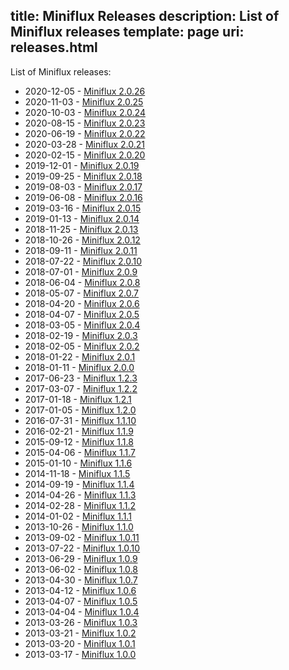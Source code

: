 title: Miniflux Releases
description: List of Miniflux releases
template: page
uri: releases.html
---

List of Miniflux releases:

<ul>
    <li><time>2020-12-05</time> - <a href="/releases/2.0.26.html">Miniflux 2.0.26</a></li>
    <li><time>2020-11-03</time> - <a href="/releases/2.0.25.html">Miniflux 2.0.25</a></li>
    <li><time>2020-10-03</time> - <a href="/releases/2.0.24.html">Miniflux 2.0.24</a></li>
    <li><time>2020-08-15</time> - <a href="/releases/2.0.23.html">Miniflux 2.0.23</a></li>
    <li><time>2020-06-19</time> - <a href="/releases/2.0.22.html">Miniflux 2.0.22</a></li>
    <li><time>2020-03-28</time> - <a href="/releases/2.0.21.html">Miniflux 2.0.21</a></li>
    <li><time>2020-02-15</time> - <a href="/releases/2.0.20.html">Miniflux 2.0.20</a></li>
    <li><time>2019-12-01</time> - <a href="/releases/2.0.19.html">Miniflux 2.0.19</a></li>
    <li><time>2019-09-25</time> - <a href="/releases/2.0.18.html">Miniflux 2.0.18</a></li>
    <li><time>2019-08-03</time> - <a href="/releases/2.0.17.html">Miniflux 2.0.17</a></li>
    <li><time>2019-06-08</time> - <a href="/releases/2.0.16.html">Miniflux 2.0.16</a></li>
    <li><time>2019-03-16</time> - <a href="/releases/2.0.15.html">Miniflux 2.0.15</a></li>
    <li><time>2019-01-13</time> - <a href="/releases/2.0.14.html">Miniflux 2.0.14</a></li>
    <li><time>2018-11-25</time> - <a href="/releases/2.0.13.html">Miniflux 2.0.13</a></li>
    <li><time>2018-10-26</time> - <a href="/releases/2.0.12.html">Miniflux 2.0.12</a></li>
    <li><time>2018-09-11</time> - <a href="/releases/2.0.11.html">Miniflux 2.0.11</a></li>
    <li><time>2018-07-22</time> - <a href="/releases/2.0.10.html">Miniflux 2.0.10</a></li>
    <li><time>2018-07-01</time> - <a href="/releases/2.0.9.html">Miniflux 2.0.9</a></li>
    <li><time>2018-06-04</time> - <a href="/releases/2.0.8.html">Miniflux 2.0.8</a></li>
    <li><time>2018-05-07</time> - <a href="/releases/2.0.7.html">Miniflux 2.0.7</a></li>
    <li><time>2018-04-20</time> - <a href="/releases/2.0.6.html">Miniflux 2.0.6</a></li>
    <li><time>2018-04-07</time> - <a href="/releases/2.0.5.html">Miniflux 2.0.5</a></li>
    <li><time>2018-03-05</time> - <a href="/releases/2.0.4.html">Miniflux 2.0.4</a></li>
    <li><time>2018-02-19</time> - <a href="/releases/2.0.3.html">Miniflux 2.0.3</a></li>
    <li><time>2018-02-05</time> - <a href="/releases/2.0.2.html">Miniflux 2.0.2</a></li>
    <li><time>2018-01-22</time> - <a href="/releases/2.0.1.html">Miniflux 2.0.1</a></li>
    <li><time>2018-01-11</time> - <a href="/releases/2.0.0.html">Miniflux 2.0.0</a></li>
    <li><time>2017-06-23</time> - <a href="/releases/1.2.3.html">Miniflux 1.2.3</a></li>
    <li><time>2017-03-07</time> - <a href="/releases/1.2.2.html">Miniflux 1.2.2</a></li>
    <li><time>2017-01-18</time> - <a href="/releases/1.2.1.html">Miniflux 1.2.1</a></li>
    <li><time>2017-01-05</time> - <a href="/releases/1.2.0.html">Miniflux 1.2.0</a></li>
    <li><time>2016-07-31</time> - <a href="/releases/1.1.10.html">Miniflux 1.1.10</a></li>
    <li><time>2016-02-21</time> - <a href="/releases/1.1.9.html">Miniflux 1.1.9</a></li>
    <li><time>2015-09-12</time> - <a href="/releases/1.1.8.html">Miniflux 1.1.8</a></li>
    <li><time>2015-04-06</time> - <a href="/releases/1.1.7.html">Miniflux 1.1.7</a></li>
    <li><time>2015-01-10</time> - <a href="/releases/1.1.6.html">Miniflux 1.1.6</a></li>
    <li><time>2014-11-18</time> - <a href="/releases/1.1.5.html">Miniflux 1.1.5</a></li>
    <li><time>2014-09-19</time> - <a href="/releases/1.1.4.html">Miniflux 1.1.4</a></li>
    <li><time>2014-04-26</time> - <a href="/releases/1.1.3.html">Miniflux 1.1.3</a></li>
    <li><time>2014-02-28</time> - <a href="/releases/1.1.2.html">Miniflux 1.1.2</a></li>
    <li><time>2014-01-02</time> - <a href="/releases/1.1.1.html">Miniflux 1.1.1</a></li>
    <li><time>2013-10-26</time> - <a href="/releases/1.1.0.html">Miniflux 1.1.0</a></li>
    <li><time>2013-09-02</time> - <a href="/releases/1.0.11.html">Miniflux 1.0.11</a></li>
    <li><time>2013-07-22</time> - <a href="/releases/1.0.10.html">Miniflux 1.0.10</a></li>
    <li><time>2013-06-29</time> - <a href="/releases/1.0.9.html">Miniflux 1.0.9</a></li>
    <li><time>2013-06-02</time> - <a href="/releases/1.0.8.html">Miniflux 1.0.8</a></li>
    <li><time>2013-04-30</time> - <a href="/releases/1.0.7.html">Miniflux 1.0.7</a></li>
    <li><time>2013-04-12</time> - <a href="/releases/1.0.6.html">Miniflux 1.0.6</a></li>
    <li><time>2013-04-07</time> - <a href="/releases/1.0.5.html">Miniflux 1.0.5</a></li>
    <li><time>2013-04-04</time> - <a href="/releases/1.0.4.html">Miniflux 1.0.4</a></li>
    <li><time>2013-03-26</time> - <a href="/releases/1.0.3.html">Miniflux 1.0.3</a></li>
    <li><time>2013-03-21</time> - <a href="/releases/1.0.2.html">Miniflux 1.0.2</a></li>
    <li><time>2013-03-20</time> - <a href="/releases/1.0.1.html">Miniflux 1.0.1</a></li>
    <li><time>2013-03-17</time> - <a href="/releases/1.0.0.html">Miniflux 1.0.0</a></li>
</ul>
